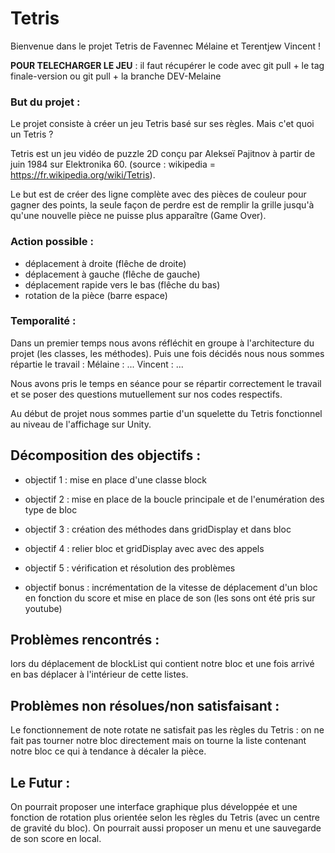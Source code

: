 # Tetris
Bienvenue dans le projet Tetris de Favennec Mélaine et Terentjew Vincent !

__POUR TELECHARGER LE JEU__ : il faut récupérer le code avec git pull + le tag finale-version ou git pull + la branche DEV-Melaine


### But du projet : 
Le projet consiste à créer un jeu Tetris basé sur ses règles.
Mais c'et quoi un Tetris ?

Tetris est un jeu vidéo de puzzle 2D conçu par Alekseï Pajitnov à partir de juin 1984 sur Elektronika 60. (source : wikipedia = https://fr.wikipedia.org/wiki/Tetris).

Le but est de créer des ligne complète avec des pièces de couleur pour gagner des points, la seule façon de perdre est de remplir la grille jusqu'à qu'une nouvelle pièce ne puisse plus apparaître (Game Over).

### Action possible : 
- déplacement à droite (flêche de droite)
- déplacement à gauche (flêche de gauche)
- déplacement rapide vers le bas (flêche du bas)
- rotation de la pièce (barre espace)


### Temporalité : 

Dans un premier temps nous avons réfléchit en groupe à l'architecture du projet (les classes, les méthodes).
Puis une fois décidés nous nous sommes répartie le travail :
Mélaine : ...
Vincent : ...

Nous avons pris le temps en séance pour se répartir correctement le travail et se poser des questions mutuellement sur nos codes respectifs.

Au début de projet nous sommes partie d'un squelette du Tetris fonctionnel au niveau de l'affichage sur Unity.

## Décomposition des objectifs : 

- objectif 1 : mise en place d'une classe block

- objectif 2 : mise en place de la boucle principale et de l'enumération des type de bloc

- objectif 3 : création des méthodes dans gridDisplay et dans bloc

- objectif 4 : relier bloc et gridDisplay avec avec des appels

- objectif 5 : vérification et résolution des problèmes

- objectif bonus : incrémentation de la vitesse de déplacement d'un bloc en fonction du score et mise en place de son (les sons ont été pris sur youtube)


## Problèmes rencontrés : 

lors du déplacement de blockList qui contient notre bloc et une fois arrivé en bas déplacer à l'intérieur de cette listes.

## Problèmes non résolues/non satisfaisant : 

Le fonctionnement de note rotate ne satisfait pas les règles du Tetris : on ne fait pas tourner notre bloc directement 
                                        mais on tourne la liste contenant notre bloc ce qui à tendance à décaler la pièce.



## Le Futur : 

On pourrait proposer une interface graphique plus développée et une fonction de rotation plus orientée selon les règles du Tetris (avec un centre de gravité du bloc). On pourrait aussi proposer un menu et une sauvegarde de son score en local.


